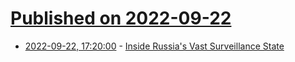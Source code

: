 # [Published on 2022-09-22](index.md)

* [2022-09-22, 17:20:00](https://tech.slashdot.org/story/22/09/22/1716247/inside-russias-vast-surveillance-state?utm_source=rss1.0mainlinkanon&utm_medium=feed) - [Inside Russia's Vast Surveillance State](https://tech.slashdot.org/story/22/09/22/1716247/inside-russias-vast-surveillance-state?utm_source=rss1.0mainlinkanon&utm_medium=feed)
